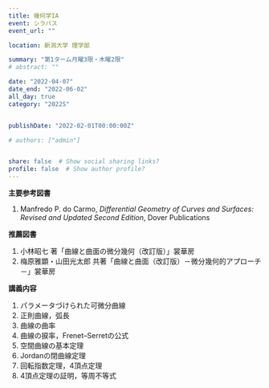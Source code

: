 ```yaml
---
title: 幾何学IA
event: シラバス
event_url: ""

location: 新潟大学 理学部

summary: "第1ターム月曜3限・木曜2限"
# abstract: ""

date: "2022-04-07"
date_end: "2022-06-02"
all_day: true
category: "2022S"


publishDate: "2022-02-01T00:00:00Z"

# authors: ["admin"]


share: false  # Show social sharing links?
profile: false  # Show author profile?
---
```

**主要参考図書**

1. Manfredo P. do Carmo, *Differential Geometry of Curves and Surfaces: Revised and Updated Second Edition*, Dover Publications

**推薦図書**

1. 小林昭七 著「曲線と曲面の微分幾何（改訂版）」裳華房
2. 梅原雅顕・山田光太郎 共著「曲線と曲面（改訂版）－微分幾何的アプローチ－」裳華房

**講義内容**

1. パラメータづけられた可微分曲線
3. 正則曲線，弧長
5. 曲線の曲率
7. 曲線の捩率，Frenet–Serretの公式
9. 空間曲線の基本定理
11. Jordanの閉曲線定理
13. 回転指数定理，4頂点定理
15. 4頂点定理の証明，等周不等式
